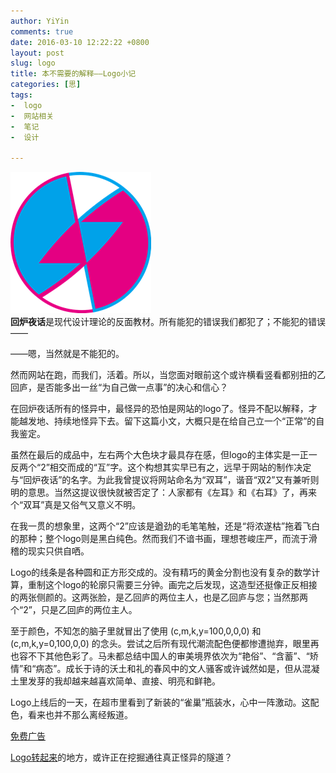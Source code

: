 ```yaml
---
author: YiYin
comments: true
date: 2016-03-10 12:22:22 +0800
layout: post
slug: logo
title: 本不需要的解释——Logo小记
categories: [思]
tags:
-  logo
-  网站相关
-  笔记
-  设计

---
```

![](/public/images/logoxiao.png)
<br/>
**回炉夜话**是现代设计理论的反面教材。所有能犯的错误我们都犯了；不能犯的错误——

——嗯，当然就是不能犯的。

然而网站在跑，而我们，活着。所以，当您面对眼前这个或许横看竖看都别扭的乙回庐，是否能多出一丝“为自己做一点事”的决心和信心？

在回炉夜话所有的怪异中，最怪异的恐怕是网站的logo了。怪异不配以解释，才能越发地、持续地怪异下去。留下这篇小文，大概只是在给自己立一个“正常”的自我鉴定。

虽然在最后的成品中，左右两个大色块才最具存在感，但logo的主体实是一正一反两个“2”相交而成的“互”字。这个构想其实早已有之，远早于网站的制作决定与“回炉夜话”的名字。为此我曾提议将网站命名为“双耳”，谐音“双2”又有兼听则明的意思。当然这提议很快就被否定了：人家都有《左耳》和《右耳》了，再来个“双耳”真是又俗气又意义不明。

在我一贯的想象里，这两个“2”应该是遒劲的毛笔笔触，还是“将浓遂枯”拖着飞白的那种；整个logo则是黑白纯色。然而我们不谙书画，理想苍峻庄严，而流于滑稽的现实只供自哂。

Logo的线条是各种圆和正方形交成的。没有精巧的黄金分割也没有复杂的数学计算，重制这个logo的轮廓只需要三分钟。画完之后发现，这造型还挺像正反相接的两张侧颜的。这两张脸，是乙回庐的两位主人，也是乙回庐与您；当然那两个“2”，只是乙回庐的两位主人。

至于颜色，不知怎的脑子里就冒出了使用  (c,m,k,y=100,0,0,0)  和  (c,m,k,y=0,100,0,0)   的念头。尝试之后所有现代潮流配色便都惨遭抛弃，眼里再也容不下其他色彩了。马未都总结中国人的审美境界依次为“艳俗”、“含蓄”、“矫情”和“病态”。成长于诗的沃土和礼的春风中的文人骚客或许诚然如是，但从混凝土里发芽的我却越来越喜欢简单、直接、明亮和鲜艳。

Logo上线后的一天，在超市里看到了新装的“雀巢”瓶装水，心中一阵激动。这配色，看来也并不那么离经叛道。

<a href="http://www.nestle-waters.cn/Content/images/new_detail01.jpg" data-lightbox="guanggao">免费广告</a>

[Logo转起来](http://whyhow.github.io/8About)的地方，或许正在挖掘通往真正怪异的隧道？





